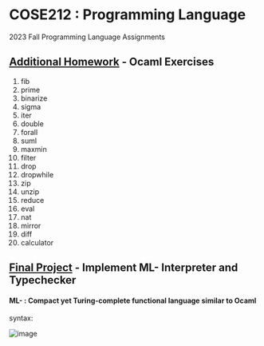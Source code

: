 # COSE212 : Programming Language
2023 Fall Programming Language Assignments
## [Additional Homework](Exercise.ml) - Ocaml Exercises
1. fib
2. prime
3. binarize
4. sigma
5. iter
6. double
7. forall
8. suml
9. maxmin
10. filter
11. drop
12. dropwhile
13. zip
14. unzip
15. reduce
16. eval
17. nat
18. mirror
19. diff
20. calculator
## [Final Project](Final_Project.ml) - Implement ML- Interpreter and Typechecker
#### **ML-** : Compact yet Turing-complete functional language similar to Ocaml
syntax:

![image](https://github.com/kemarine/KU1-2/assets/136975040/18c1ae1c-161b-4224-8fad-093cac833a67)
